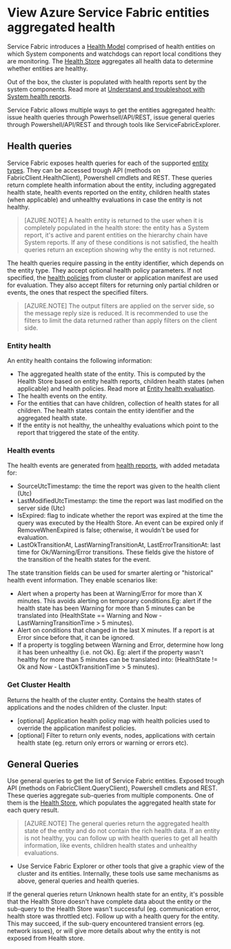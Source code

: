 <properties
   pageTitle="View Service Fabric entities aggregated health"
   description="Describes how to query, view and evaluate the Azure Service Fabric health entities"
   services="service-fabric"
   documentationCenter=".net"
   authors="oanapl"
   manager="timlt"
   editor=""/>

<tags
   ms.service="service-fabric"
   ms.devlang="dotnet"
   ms.topic="article"
   ms.tgt_pltfrm="na"
   ms.workload="na"
   ms.date="04/15/2015"
   ms.author="oanapl"/>

# View Azure Service Fabric entities aggregated health
Service Fabric introduces a [Health Model](service-fabric-health-introduction.md) comprised of health entities on which System components and watchdogs can report local conditions they are monitoring. The [Health Store](service-fabric-health-introduction.md#Health-Store) aggregates all health data to determine whether entities are healthy.

Out of the box, the cluster is populated with health reports sent by the system components. Read more at [Understand and troubleshoot with System health reports](service-fabric-understand-and-troubleshoot-with-system-health-reports.md).

Service Fabric allows multiple ways to get the entities aggregated health: issue health queries through Powerhsell/API/REST, issue general queries through Powershell/API/REST and through tools like ServiceFabricExplorer.

## Health queries
Service Fabric exposes health queries for each of the supported [entity types](service-fabric-health-introduction.md#Health-Entities-and-Hierarchy). They can be accessed trough API (methods on FabricClient.HealthClient), Powershell cmdlets and REST.
These queries return complete health information about the entity, including aggregated health state, health events reported on the entity, children health states (when applicable) and unhealthy evaluations in case the entity is not healthy.

> [AZURE.NOTE] A health entity is returned to the user when it is completely populated in the health store: the entity has a System report, it's active and parent entities on the hierarchy chain have System reports. If any of these conditions is not satisfied, the health queries return an exception showing why the entity is not returned.

The health queries require passing in the entity identifier, which depends on the entity type. They accept optional health policy parameters. If not specified, the [health policies](service-fabric-health-introduction.md#health-policies) from cluster or application manifest are used for evaluation. They also accept filters for returning only partial children or events, the ones that respect the specified filters.

> [AZURE.NOTE] The output filters are applied on the server side, so the message reply size is reduced. It is recommended to use the filters to limit the data returned rather than apply filters on the client side.

### Entity health
An entity health contains the following information:
- The aggregated health state of the entity. This is computed by the Health Store based on entity health reports, children health states (when applicable) and health policies. Read more at [Entity health evaluation](service-fabric-health-introduction.md#entity-health-evaluation).  
- The health events on the entity.
- For the entities that can have children, collection of health states for all children. The health states contain the entity identifier and the aggregated health state.
- If the entity is not healthy, the unhealthy evaluations which point to the report that triggered the state of the entity.

### Health events
The health events are generated from [health reports](service-fabric-health-introduction.md#health-reports), with added metadata for:
- SourceUtcTimestamp: the time the report was given to the health client (Utc)
- LastModifiedUtcTimestamp: the time the report was last modified on the server side (Utc)
- IsExpired: flag to indicate whether the report was expired at the time the query was executed by the Health Store. An event can be expired only if RemoveWhenExpired is false; otherwise, it wouldn't be used for evaluation.
- LastOkTransitionAt, LastWarningTransitionAt, LastErrorTransitionAt: last time for Ok/Warning/Error transitions. These fields give the histore of the transition of the health states for the event.

The state transition fields can be used for smarter alerting or "historical" health event information. They enable scenarios like:
- Alert when a property has been at Warning/Error for more than X minutes. This avoids alerting on temporary conditions.Eg: alert if the health state has been Warning for more than 5 minutes can be translated into (HealthState == Warning and Now - LastWarningTransitionTime > 5 minutes).
- Alert on conditions that changed in the last X minutes. If a report is at Error since before that, it can be ignored.
- If a property is toggling between Warning and Error, determine how long it has been unhealthy (i.e. not Ok). Eg: alert if the property wasn't healthy for more than 5 minutes can be translated into: (HealthState != Ok and Now - LastOkTransitionTime > 5 minutes).

### Get Cluster Health
Returns the health of the cluster entity. Contains the health states of applications and the nodes children of the cluster.
Input:
- [optional] Application health policy map with health policies used to override the application manifest policies.
- [optional] Filter to return only events, nodes, applications with certain health state (eg. return only errors or warning or errors etc).  

## General Queries
Use general queries to get the list of Service Fabric entities. Exposed trough API (methods on FabricClient.QueryClient), Powershell cmdlets and REST. These queries aggregate sub-queries from multiple components. One of them is the [Health Store](service-fabric-health-introduction.md#Health-Store), which populates the aggregated health state for each query result.  

> [AZURE.NOTE] The general queries return the aggregated health state of the entity and do not contain the rich health data. If an entity is not healthy, you can follow up with health queries to get all health information, like events, children health states and unhealthy evaluations.

- Use Service Fabric Explorer or other tools that give a graphic view of the cluster and its entities. Internally, these tools use same mechanisms as above, general queries and health queries.

If the general queries return Unknown health state for an entity, it's possible that the Health Store doesn't have complete data about the entity or the sub-query to the Health Store wasn't successful (eg. communication error, health store was throttled etc). Follow up with a health query for the entity. This may succeed, if the sub-query encountered transient errors (eg. network issues), or will give more details about why the entity is not exposed from Health store.
